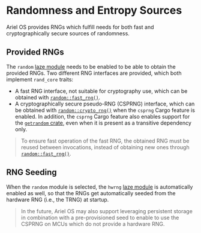 # Randomness and Entropy Sources

Ariel OS provides RNGs which fulfill needs for both fast and cryptographically secure sources of randomness.

## Provided RNGs

The `random` [laze module][laze-modules-book] needs to be enabled to be able to obtain the provided RNGs.
Two different RNG interfaces are provided, which both implement `rand_core` traits:

- A fast RNG interface, not suitable for cryptography use, which can be obtained with [`random::fast_rng()`][fast-rng-fn-rustdoc].
- A cryptographically secure pseudo-RNG (CSPRNG) interface, which can be obtained with [`random::crypto_rng()`][crypto-rng-fn-rustdoc] when the `csprng` Cargo feature is enabled.
  In addition, the `csprng` Cargo feature also enables support for the [`getrandom` crate][getrandom-cratesio], even when it is present as a transitive dependency only.


> To ensure fast operation of the fast RNG, the obtained RNG must be reused between invocations, instead of obtaining new ones through [`random::fast_rng()`][fast-rng-fn-rustdoc].

## RNG Seeding

When the `random` module is selected, the `hwrng` [laze module][laze-modules-book] is automatically enabled as well, so that the RNGs get automatically seeded from the hardware RNG (i.e., the TRNG) at startup.

> In the future, Ariel OS may also support leveraging persistent storage in combination with a pre-provisioned seed to enable to use the CSPRNG on MCUs which do not provide a hardware RNG.

[fast-rng-fn-rustdoc]: https://ariel-os.github.io/ariel-os/dev/docs/api/ariel_os/random/fn.fast_rng.html
[crypto-rng-fn-rustdoc]: https://ariel-os.github.io/ariel-os/dev/docs/api/ariel_os/random/fn.crypto_rng.html
[laze-modules-book]: ./build-system.md#laze-modules
[getrandom-cratesio]: https://crates.io/crates/getrandom
